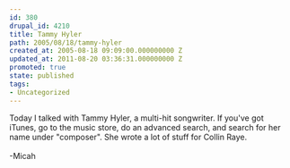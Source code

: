 ```yaml
---
id: 380
drupal_id: 4210
title: Tammy Hyler
path: 2005/08/18/tammy-hyler
created_at: 2005-08-18 09:09:00.000000000 Z
updated_at: 2011-08-20 03:36:31.000000000 Z
promoted: true
state: published
tags:
- Uncategorized
---
```

Today I talked with Tammy Hyler, a multi-hit songwriter. If you've got iTunes, go to the music store, do an advanced search, and search for her name under "composer". She wrote a lot of stuff for Collin Raye.<br /><br />-Micah
